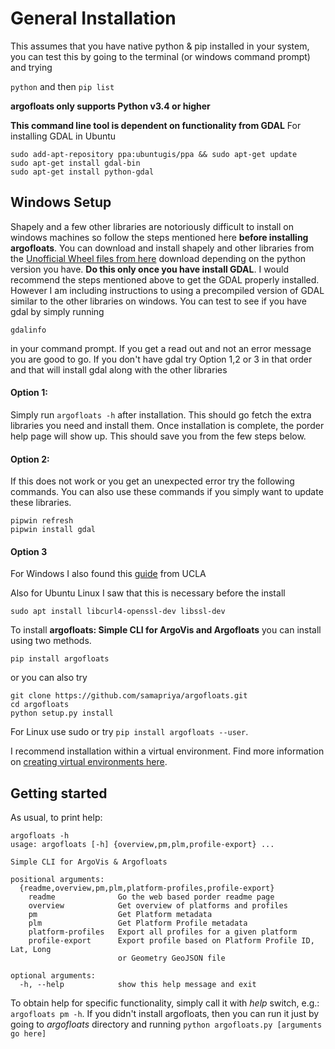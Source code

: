# General Installation

This assumes that you have native python & pip installed in your system, you can test this by going to the terminal (or windows command prompt) and trying

```python``` and then ```pip list```

**argofloats only supports Python v3.4 or higher**


**This command line tool is dependent on functionality from GDAL**
For installing GDAL in Ubuntu
```
sudo add-apt-repository ppa:ubuntugis/ppa && sudo apt-get update
sudo apt-get install gdal-bin
sudo apt-get install python-gdal
```
## Windows Setup
Shapely and a few other libraries are notoriously difficult to install on windows machines so follow the steps mentioned here **before installing argofloats**. You can download and install shapely and other libraries from the [Unofficial Wheel files from here](https://www.lfd.uci.edu/~gohlke/pythonlibs) download depending on the python version you have. **Do this only once you have install GDAL**. I would recommend the steps mentioned above to get the GDAL properly installed. However I am including instructions to using a precompiled version of GDAL similar to the other libraries on windows. You can test to see if you have gdal by simply running

```gdalinfo```

in your command prompt. If you get a read out and not an error message you are good to go. If you don't have gdal try Option 1,2 or 3 in that order and that will install gdal along with the other libraries

#### Option 1:
Simply run ```argofloats -h``` after installation. This should go fetch the extra libraries you need and install them. Once installation is complete, the porder help page will show up. This should save you from the few steps below.

#### Option 2:
If this does not work or you get an unexpected error try the following commands. You can also use these commands if you simply want to update these libraries.

```
pipwin refresh
pipwin install gdal
```

#### Option 3
For Windows I also found this [guide](https://webcache.googleusercontent.com/search?q=cache:UZWc-pnCgwsJ:https://sandbox.idre.ucla.edu/sandbox/tutorials/installing-gdal-for-windows+&cd=4&hl=en&ct=clnk&gl=us) from UCLA

Also for Ubuntu Linux I saw that this is necessary before the install

```sudo apt install libcurl4-openssl-dev libssl-dev```

To install **argofloats: Simple CLI for ArgoVis and Argofloats** you can install using two methods.

```pip install argofloats```

or you can also try

```
git clone https://github.com/samapriya/argofloats.git
cd argofloats
python setup.py install
```
For Linux use sudo or try ```pip install argofloats --user```.

I recommend installation within a virtual environment. Find more information on [creating virtual environments here](https://docs.python.org/3/library/venv.html).

## Getting started

As usual, to print help:

```
argofloats -h
usage: argofloats [-h] {overview,pm,plm,profile-export} ...

Simple CLI for ArgoVis & Argofloats

positional arguments:
  {readme,overview,pm,plm,platform-profiles,profile-export}
    readme              Go the web based porder readme page
    overview            Get overview of platforms and profiles
    pm                  Get Platform metadata
    plm                 Get Platform Profile metadata
    platform-profiles   Export all profiles for a given platform
    profile-export      Export profile based on Platform Profile ID, Lat, Long
                        or Geometry GeoJSON file

optional arguments:
  -h, --help            show this help message and exit
```

To obtain help for specific functionality, simply call it with _help_ switch, e.g.: `argofloats pm -h`. If you didn't install argofloats, then you can run it just by going to *argofloats* directory and running `python argofloats.py [arguments go here]`
